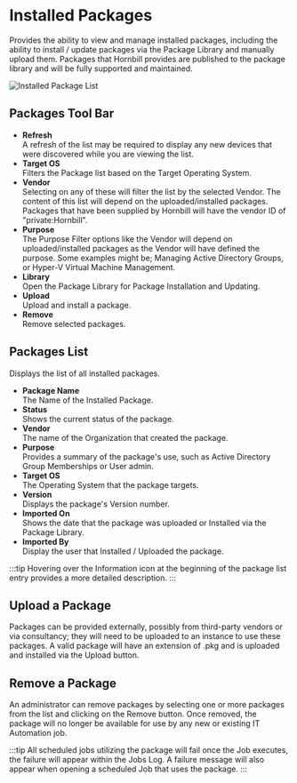 # Installed Packages
Provides the ability to view and manage installed packages, including the ability to install / update packages via the Package Library and manually upload them. Packages that Hornbill provides are published to the package library and will be fully supported and maintained.

![Installed Package List](_books/itom-user-guide/package-management/images/installed-package-list.png)

## Packages Tool Bar
* **Refresh**<br>A refresh of the list may be required to display any new devices that were discovered while you are viewing the list.
* **Target OS**<br>Filters the Package list based on the Target Operating System.
* **Vendor**<br>Selecting on any of these will filter the list by the selected Vendor. The content of this list will depend on the uploaded/installed packages. Packages that have been supplied by Hornbill will have the vendor ID of "private:Hornbill".
* **Purpose**<br>The Purpose Filter options like the Vendor will depend on uploaded/installed packages as the Vendor will have defined the purpose. Some examples might be; Managing Active Directory Groups, or Hyper-V Virtual Machine Management.
* **Library**<br>Open the Package Library for Package Installation and Updating.
* **Upload**<br>Upload and install a package.
* **Remove**<br>Remove selected packages.

## Packages List
Displays the list of all installed packages.

* **Package Name**<br>The Name of the Installed Package.
* **Status**<br>Shows the current status of the package.
* **Vendor**<br>The name of the Organization that created the package.
* **Purpose**<br>Provides a summary of the package's use, such as Active Directory Group Memberships or User admin.
* **Target OS**<br>The Operating System that the package targets.
* **Version**<br>Displays the package's Version number.
* **Imported On**<br>Shows the date that the package was uploaded or Installed via the Package Library.
* **Imported By**<br>Display the user that Installed / Uploaded the package.

:::tip
Hovering over the Information icon at the beginning of the package list entry provides a more detailed description.
:::

## Upload a Package
Packages can be provided externally, possibly from third-party vendors or via consultancy; they will need to be uploaded to an instance to use these packages. A valid package will have an extension of .pkg and is uploaded and installed via the Upload button.

## Remove a Package
An administrator can remove packages by selecting one or more packages from the list and clicking on the Remove button. Once removed, the package will no longer be available for use by any new or existing IT Automation job.

:::tip
All scheduled jobs utilizing the package will fail once the Job executes, the failure will appear within the Jobs Log. A failure message will also appear when opening a scheduled Job that uses the package.
:::